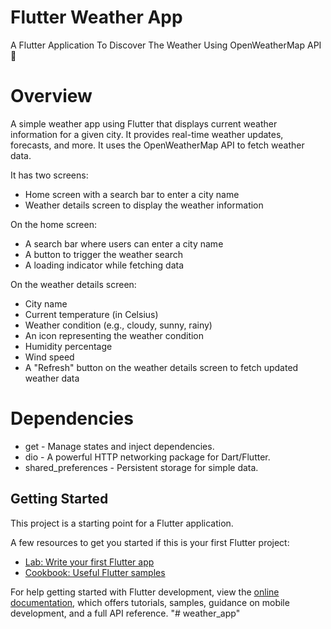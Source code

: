 # Flutter Weather App

A Flutter Application To Discover The Weather Using OpenWeatherMap API 🚀

# Overview
A simple weather app using Flutter that displays current weather information for a given city. It provides real-time weather updates, forecasts, and more. It uses the OpenWeatherMap API to fetch weather data. 

It has two screens: 
- Home screen with a search bar to enter a city name
- Weather details screen to display the weather information

On the home screen:
- A search bar where users can enter a city name
- A button to trigger the weather search
- A loading indicator while fetching data

On the weather details screen:
- City name
- Current temperature (in Celsius)
- Weather condition (e.g., cloudy, sunny, rainy)
- An icon representing the weather condition
- Humidity percentage
- Wind speed
- A "Refresh" button on the weather details screen to fetch updated weather data

# Dependencies
 - get - Manage states and inject dependencies.
 - dio - A powerful HTTP networking package for Dart/Flutter.
 - shared_preferences - Persistent storage for simple data.

## Getting Started

This project is a starting point for a Flutter application.

A few resources to get you started if this is your first Flutter project:

- [Lab: Write your first Flutter app](https://docs.flutter.dev/get-started/codelab)
- [Cookbook: Useful Flutter samples](https://docs.flutter.dev/cookbook)

For help getting started with Flutter development, view the
[online documentation](https://docs.flutter.dev/), which offers tutorials,
samples, guidance on mobile development, and a full API reference.
"# weather_app" 
